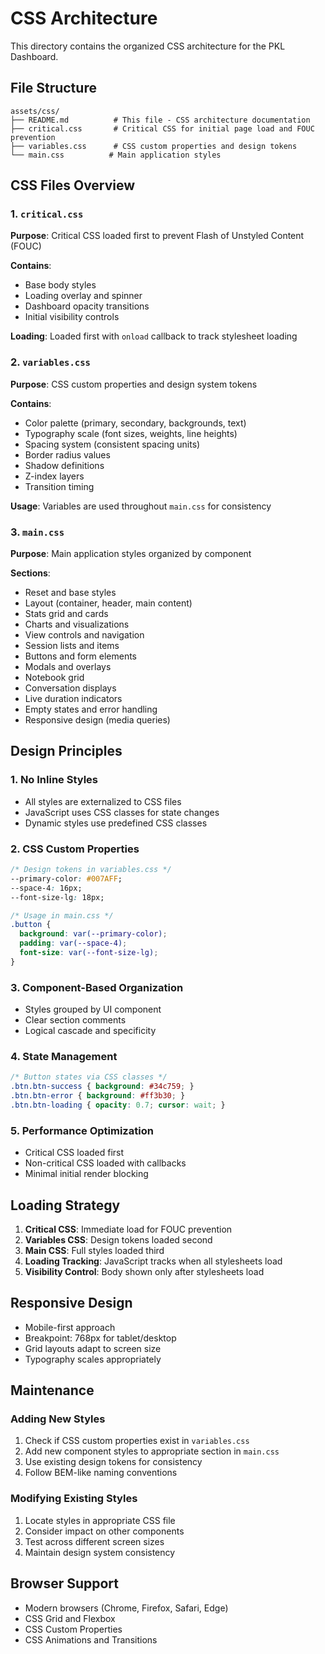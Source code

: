 # CSS Architecture

This directory contains the organized CSS architecture for the PKL Dashboard.

## File Structure

```
assets/css/
├── README.md          # This file - CSS architecture documentation
├── critical.css       # Critical CSS for initial page load and FOUC prevention
├── variables.css      # CSS custom properties and design tokens
└── main.css          # Main application styles
```

## CSS Files Overview

### 1. `critical.css`
**Purpose**: Critical CSS loaded first to prevent Flash of Unstyled Content (FOUC)

**Contains**:
- Base body styles
- Loading overlay and spinner
- Dashboard opacity transitions
- Initial visibility controls

**Loading**: Loaded first with `onload` callback to track stylesheet loading

### 2. `variables.css`
**Purpose**: CSS custom properties and design system tokens

**Contains**:
- Color palette (primary, secondary, backgrounds, text)
- Typography scale (font sizes, weights, line heights)
- Spacing system (consistent spacing units)
- Border radius values
- Shadow definitions
- Z-index layers
- Transition timing

**Usage**: Variables are used throughout `main.css` for consistency

### 3. `main.css`
**Purpose**: Main application styles organized by component

**Sections**:
- Reset and base styles
- Layout (container, header, main content)
- Stats grid and cards
- Charts and visualizations
- View controls and navigation
- Session lists and items
- Buttons and form elements
- Modals and overlays
- Notebook grid
- Conversation displays
- Live duration indicators
- Empty states and error handling
- Responsive design (media queries)

## Design Principles

### 1. **No Inline Styles**
- All styles are externalized to CSS files
- JavaScript uses CSS classes for state changes
- Dynamic styles use predefined CSS classes

### 2. **CSS Custom Properties**
```css
/* Design tokens in variables.css */
--primary-color: #007AFF;
--space-4: 16px;
--font-size-lg: 18px;

/* Usage in main.css */
.button {
  background: var(--primary-color);
  padding: var(--space-4);
  font-size: var(--font-size-lg);
}
```

### 3. **Component-Based Organization**
- Styles grouped by UI component
- Clear section comments
- Logical cascade and specificity

### 4. **State Management**
```css
/* Button states via CSS classes */
.btn.btn-success { background: #34c759; }
.btn.btn-error { background: #ff3b30; }
.btn.btn-loading { opacity: 0.7; cursor: wait; }
```

### 5. **Performance Optimization**
- Critical CSS loaded first
- Non-critical CSS loaded with callbacks
- Minimal initial render blocking

## Loading Strategy

1. **Critical CSS**: Immediate load for FOUC prevention
2. **Variables CSS**: Design tokens loaded second
3. **Main CSS**: Full styles loaded third
4. **Loading Tracking**: JavaScript tracks when all stylesheets load
5. **Visibility Control**: Body shown only after stylesheets load

## Responsive Design

- Mobile-first approach
- Breakpoint: 768px for tablet/desktop
- Grid layouts adapt to screen size
- Typography scales appropriately

## Maintenance

### Adding New Styles
1. Check if CSS custom properties exist in `variables.css`
2. Add new component styles to appropriate section in `main.css`
3. Use existing design tokens for consistency
4. Follow BEM-like naming conventions

### Modifying Existing Styles
1. Locate styles in appropriate CSS file
2. Consider impact on other components
3. Test across different screen sizes
4. Maintain design system consistency

## Browser Support

- Modern browsers (Chrome, Firefox, Safari, Edge)
- CSS Grid and Flexbox
- CSS Custom Properties
- CSS Animations and Transitions
